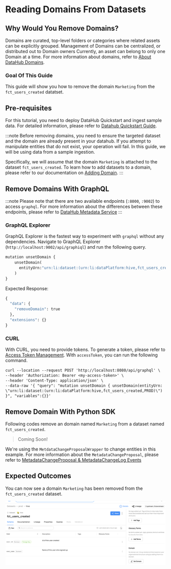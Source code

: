 # Reading Domains From Datasets

## Why Would You Remove Domains?

Domains are curated, top-level folders or categories where related assets can be explicitly grouped. Management of Domains can be centralized, or distributed out to Domain owners Currently, an asset can belong to only one Domain at a time.
For more information about domains, refer to [About DataHub Domains](/docs/domains.md).

### Goal Of This Guide

This guide will show you how to remove the domain `Marketing` from the `fct_users_created` datatset.

## Pre-requisites

For this tutorial, you need to deploy DataHub Quickstart and ingest sample data.
For detailed information, please refer to [Datahub Quickstart Guide](/docs/quickstart.md).

:::note
Before removing domains, you need to ensure the targeted dataset and the domain are already present in your datahub.
If you attempt to manipulate entities that do not exist, your operation will fail.
In this guide, we will be using data from a sample ingestion.

Specifically, we will assume that the domain `Marketing` is attached to the dataset `fct_users_created`.
To learn how to add datasets to a domain, please refer to our documentation on [Adding Domain](/docs/api/tutorials/adding-domain.md).
:::

## Remove Domains With GraphQL

:::note
Please note that there are two available endpoints (`:8000`, `:9002`) to access `graphql`.
For more information about the differences between these endpoints, please refer to [DataHub Metadata Service](../../../metadata-service/README.md#graphql-api)
:::

### GraphQL Explorer

GraphQL Explorer is the fastest way to experiment with `graphql` without any dependencies.
Navigate to GraphQL Explorer (`http://localhost:9002/api/graphiql`) and run the following query.

```python
mutation unsetDomain {
    unsetDomain(
      entityUrn:"urn:li:dataset:(urn:li:dataPlatform:hive,fct_users_created,PROD)"
    )
}
```

Expected Response:

```python
{
  "data": {
    "removeDomain": true
  },
  "extensions": {}
}
```

### CURL

With CURL, you need to provide tokens. To generate a token, please refer to [Access Token Management](/docs/api/graphql/token-management.md).
With `accessToken`, you can run the following command.

```shell
curl --location --request POST 'http://localhost:8080/api/graphql' \
--header 'Authorization: Bearer <my-access-token>' \
--header 'Content-Type: application/json' \
--data-raw '{ "query": "mutation unsetDomain { unsetDomain(entityUrn: \"urn:li:dataset:(urn:li:dataPlatform:hive,fct_users_created,PROD)\") }", "variables":{}}'
```

## Remove Domain With Python SDK

Following codes remove an domain named `Marketing` from a dataset named `fct_users_created`.

> Coming Soon!

We're using the `MetdataChangeProposalWrapper` to change entities in this example.
For more information about the `MetadataChangeProposal`, please refer to [MetadataChangeProposal & MetadataChangeLog Events](/docs/advanced/mcp-mcl.md)

## Expected Outcomes

You can now see a domain `Marketing` has been removed from the `fct_users_created` dataset.

![domain-removed](../../imgs/apis/tutorials/domain-removed.png)
